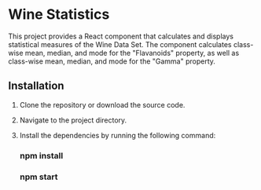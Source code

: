 # Wine Statistics

This project provides a React component that calculates and displays statistical measures of the Wine Data Set. The component calculates class-wise mean, median, and mode for the "Flavanoids" property, as well as class-wise mean, median, and mode for the "Gamma" property.

## Installation

1. Clone the repository or download the source code.
2. Navigate to the project directory.
3. Install the dependencies by running the following command:

   ### npm install
   ### npm start
